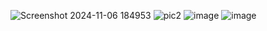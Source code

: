 ![Screenshot 2024-11-06 184953](https://github.com/user-attachments/assets/9ff101aa-7628-4f66-a70d-d18874eff4d1)
![pic2](https://github.com/user-attachments/assets/6fb7fb56-5dc6-4e5a-8284-6d8e2525b95c)
![image](https://github.com/user-attachments/assets/ebf731d8-484b-4295-aa9e-31f4a7e8e1f6)
![image](https://github.com/user-attachments/assets/6919cf49-2337-45ee-943f-23d6f10ab081)

